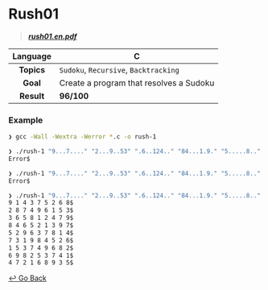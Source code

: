 # Rush01

> **[*rush01.en.pdf*](https://github.com/lisy0123/42/blob/master/Piscine/PDF/rush01.en.pdf)**

| **Language** | C                                       |
| :----------: | --------------------------------------- |
|  **Topics**  | `Sudoku`, `Recursive`, `Backtracking`   |
|   **Goal**   | Create a program that resolves a Sudoku |
|  **Result**  | **96/100**                              |

### Example

```bash
❯ gcc -Wall -Wextra -Werror *.c -o rush-1

❯ ./rush-1 "9...7...." "2...9..53" ".6..124.." "84...1.9." "5.....8.." ".31..4..." "..37..68." ".9..5.741" "47...." | cat -e
Error$

❯ ./rush-1 "9...7...." "2...9..53" ".6..124.." "84...1.9." "5.....8.." ".31..4..." "..37..68." ".9..5.741" "47......99" | cat -e
Error$

❯ ./rush-1 "9...7...." "2...9..53" ".6..124.." "84...1.9." "5.....8.." ".31..4..." "..37..68." ".9..5.741" "47......." | cat -e
9 1 4 3 7 5 2 6 8$
2 8 7 4 9 6 1 5 3$
3 6 5 8 1 2 4 7 9$
8 4 6 5 2 1 3 9 7$
5 2 9 6 3 7 8 1 4$
7 3 1 9 8 4 5 2 6$
1 5 3 7 4 9 6 8 2$
6 9 8 2 5 3 7 4 1$
4 7 2 1 6 8 9 3 5$
```



[↩️ Go Back](https://github.com/lisy0123/42/tree/master/Piscine)

